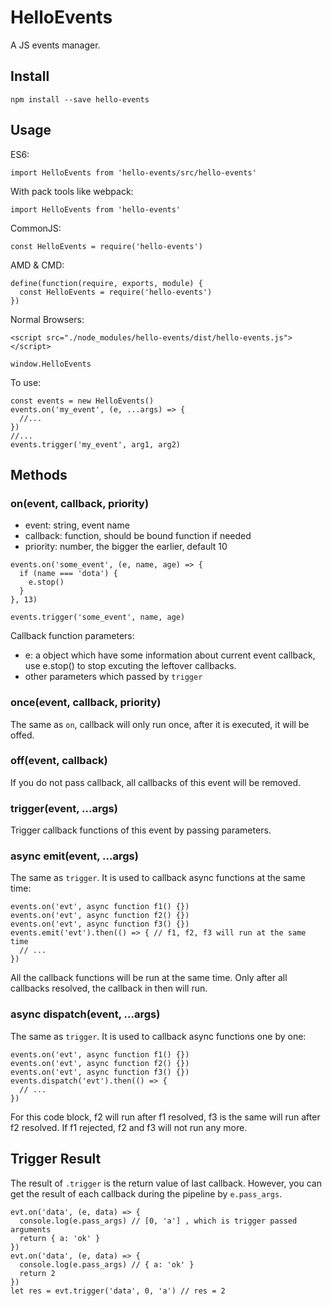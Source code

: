 # HelloEvents

A JS events manager.

## Install

```
npm install --save hello-events
```

## Usage

ES6: 

```
import HelloEvents from 'hello-events/src/hello-events'
```

With pack tools like webpack:

```
import HelloEvents from 'hello-events'
```

CommonJS:

```
const HelloEvents = require('hello-events')
```

AMD & CMD:

```
define(function(require, exports, module) {
  const HelloEvents = require('hello-events')
})
```

Normal Browsers:

```
<script src="./node_modules/hello-events/dist/hello-events.js"></script>
```

```
window.HelloEvents
```

To use:

```
const events = new HelloEvents()
events.on('my_event', (e, ...args) => {
  //...
})
//...
events.trigger('my_event', arg1, arg2)
```

## Methods

### on(event, callback, priority)

- event: string, event name
- callback: function, should be bound function if needed
- priority: number, the bigger the earlier, default 10

```
events.on('some_event', (e, name, age) => {
  if (name === 'dota') {
    e.stop()
  }
}, 13)
```

```
events.trigger('some_event', name, age)
```

Callback function parameters:

- e: a object which have some information about current event callback, use e.stop() to stop excuting the leftover callbacks.
- other parameters which passed by `trigger`

### once(event, callback, priority)

The same as `on`, callback will only run once, after it is executed, it will be offed.

### off(event, callback)

If you do not pass callback, all callbacks of this event will be removed.

### trigger(event, ...args)

Trigger callback functions of this event by passing parameters.

### async emit(event, ...args)

The same as `trigger`. It is used to callback async functions at the same time:

```
events.on('evt', async function f1() {})
events.on('evt', async function f2() {})
events.on('evt', async function f3() {})
events.emit('evt').then(() => { // f1, f2, f3 will run at the same time
  // ...
})
```

All the callback functions will be run at the same time. Only after all callbacks resolved, the callback in then will run.

### async dispatch(event, ...args)

The same as `trigger`. It is used to callback async functions one by one:

```
events.on('evt', async function f1() {})
events.on('evt', async function f2() {})
events.on('evt', async function f3() {})
events.dispatch('evt').then(() => {
  // ...
})
```

For this code block, f2 will run after f1 resolved, f3 is the same will run after f2 resolved. If f1 rejected, f2 and f3 will not run any more.

## Trigger Result

The result of `.trigger` is the return value of last callback.
However, you can get the result of each callback during the pipeline by `e.pass_args`.

```
evt.on('data', (e, data) => {
  console.log(e.pass_args) // [0, 'a'] , which is trigger passed arguments
  return { a: 'ok' }
})
evt.on('data', (e, data) => {
  console.log(e.pass_args) // { a: 'ok' }
  return 2
})
let res = evt.trigger('data', 0, 'a') // res = 2
```